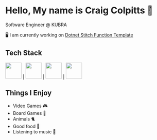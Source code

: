 # Hello, My name is Craig Colpitts 🖖

Software Engineer @ KUBRA

🖥 I am currently working on [Dotnet Stitch Function Template](https://github.com/iFactor/dotnet-stitchfunction-template)

## Tech Stack
<img src="https://upload.wikimedia.org/wikipedia/commons/thumb/7/7d/Microsoft_.NET_logo.svg/1200px-Microsoft_.NET_logo.svg.png" width="50">
|
<img src="https://static-00.iconduck.com/assets.00/typescript-icon-icon-1024x1024-vh3pfez8.png" width="50">
|
<img src="https://yt3.googleusercontent.com/hzKNwVKenMDmWohH04dzudyJyMUcSox7LM1XKkdlt72pIiRUiOoZjRwic_cvf8VmP8pjxOqgOA=s900-c-k-c0x00ffffff-no-rj" width="50">
|
<img src="https://cdn-icons-png.flaticon.com/512/4492/4492311.png" width="50">

## Things I Enjoy
- Video Games 🎮
- Board Games 🎲
- Animals 🐈
- Good food 🍜
- Listening to music 🤘
